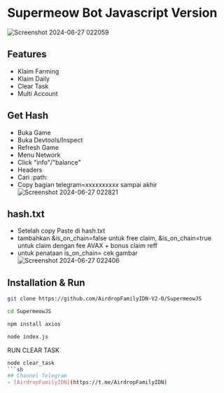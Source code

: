 # Supermeow Bot Javascript Version
![Screenshot 2024-06-27 022059](https://github.com/AirdropFamilyIDN-V2-0/SupermeowJS/assets/169606426/b605dd6f-09d7-4822-9712-cc638f76fbf5)

## Features
- Klaim Farming
- Klaim Daily
- Clear Task
- Multi Account

## Get Hash
- Buka Game
- Buka Devtools/Inspect
- Refresh Game
- Menu Network
- Click "info"/"balance"
- Headers
- Cari :path:
- Copy bagian telegram=xxxxxxxxxx sampai akhir
![Screenshot 2024-06-27 022821](https://github.com/AirdropFamilyIDN-V2-0/SupermeowJS/assets/169606426/e37c78c1-6a4b-4f31-9af0-05bdc89d5a2a)

## hash.txt
- Setelah copy Paste di hash.txt
- tambahkan &is_on_chain=false untuk free claim, &is_on_chain=true untuk claim dengan fee AVAX + bonus claim reff
- untuk penataan is_on_chain= cek gambar
![Screenshot 2024-06-27 022406](https://github.com/AirdropFamilyIDN-V2-0/SupermeowJS/assets/169606426/cbeac28f-68d2-42ac-9851-7ce7aa430f69)

## Installation & Run
```sh
git clone https://github.com/AirdropFamilyIDN-V2-0/SupermeowJS
```
```sh
cd SupermeowJS
```
```sh
npm install axios
```
```sh
node index.js
```
RUN CLEAR TASK
```sh
node clear_task
```sh
## Channel Telegram
- [AirdropFamilyIDN](https://t.me/AirdropFamilyIDN)
